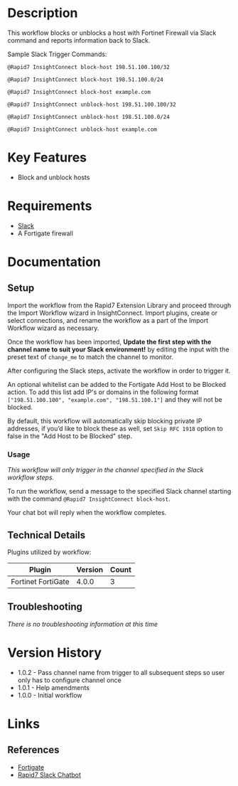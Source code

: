 # Description

This workflow blocks or unblocks a host with Fortinet Firewall via Slack command and reports information back to Slack.

Sample Slack Trigger Commands:

`@Rapid7 InsightConnect block-host 198.51.100.100/32`

`@Rapid7 InsightConnect block-host 198.51.100.0/24`

`@Rapid7 InsightConnect block-host example.com`

`@Rapid7 InsightConnect unblock-host 198.51.100.100/32`

`@Rapid7 InsightConnect unblock-host 198.51.100.0/24`

`@Rapid7 InsightConnect unblock-host example.com`

# Key Features

* Block and unblock hosts 

# Requirements


* [Slack](https://insightconnect.help.rapid7.com/docs/configure-slack-for-chatops)
* A Fortigate firewall

# Documentation

## Setup

Import the workflow from the Rapid7 Extension Library and proceed through the Import Workflow wizard in InsightConnect. Import plugins, create or select connections, and rename the workflow as a part of the Import Workflow wizard as necessary.

Once the workflow has been imported, **Update the first step with the channel name to suit your Slack environment!** by editing the input with the preset text of `change_me` to match the channel to monitor.

After configuring the Slack steps, activate the workflow in order to trigger it.
 
An optional whitelist can be added to the Fortigate Add Host to be Blocked action. To add this list add IP's or domains in the following format `["198.51.100.100", "example.com", "198.51.100.1"]` and they will not be blocked.

By default, this workflow will automatically skip blocking private IP addresses, if you’d like to block these as well, set `Skip RFC 1918` option to false in the "Add Host to be Blocked" step.

### Usage

*This workflow will only trigger in the channel specified in the Slack workflow steps.*

To run the workflow, send a message to the specified Slack channel starting with the command `@Rapid7 InsightConnect block-host`.


Your chat bot will reply when the workflow completes.

## Technical Details

Plugins utilized by workflow:

|Plugin|Version|Count|
|----|----|--------|
|Fortinet FortiGate|4.0.0|3|


## Troubleshooting

_There is no troubleshooting information at this time_

# Version History

* 1.0.2 - Pass channel name from trigger to all subsequent steps so user only has to configure channel once
* 1.0.1 - Help amendments
* 1.0.0 - Initial workflow

# Links

## References

* [Fortigate](https://www.fortinet.com/products/next-generation-firewall.html)
* [Rapid7 Slack Chatbot](https://insightconnect.help.rapid7.com/docs/configure-slack-for-chatops)
